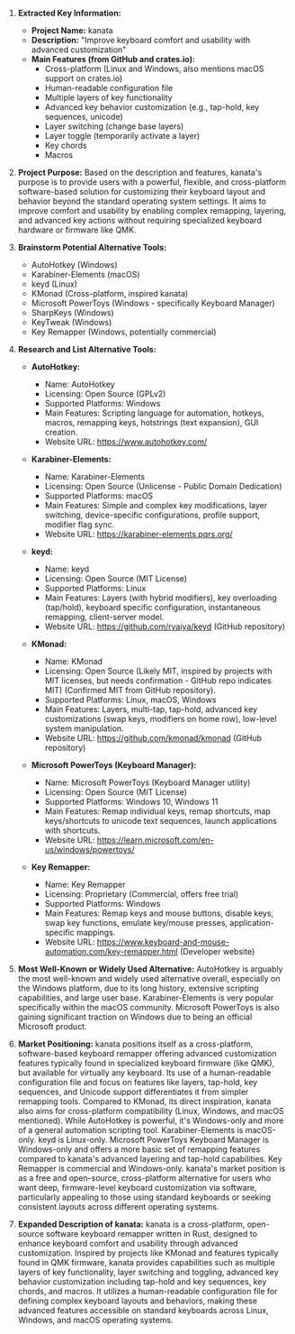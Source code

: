 1.  **Extracted Key Information:**
    *   **Project Name:** kanata
    *   **Description:** "Improve keyboard comfort and usability with advanced customization"
    *   **Main Features (from GitHub and crates.io):**
        *   Cross-platform (Linux and Windows, also mentions macOS support on crates.io)
        *   Human-readable configuration file
        *   Multiple layers of key functionality
        *   Advanced key behavior customization (e.g., tap-hold, key sequences, unicode)
        *   Layer switching (change base layers)
        *   Layer toggle (temporarily activate a layer)
        *   Key chords
        *   Macros

2.  **Project Purpose:** Based on the description and features, kanata's purpose is to provide users with a powerful, flexible, and cross-platform software-based solution for customizing their keyboard layout and behavior beyond the standard operating system settings. It aims to improve comfort and usability by enabling complex remapping, layering, and advanced key actions without requiring specialized keyboard hardware or firmware like QMK.

3.  **Brainstorm Potential Alternative Tools:**
    *   AutoHotkey (Windows)
    *   Karabiner-Elements (macOS)
    *   keyd (Linux)
    *   KMonad (Cross-platform, inspired kanata)
    *   Microsoft PowerToys (Windows - specifically Keyboard Manager)
    *   SharpKeys (Windows)
    *   KeyTweak (Windows)
    *   Key Remapper (Windows, potentially commercial)

4.  **Research and List Alternative Tools:**

    *   **AutoHotkey:**
        *   Name: AutoHotkey
        *   Licensing: Open Source (GPLv2)
        *   Supported Platforms: Windows
        *   Main Features: Scripting language for automation, hotkeys, macros, remapping keys, hotstrings (text expansion), GUI creation.
        *   Website URL: https://www.autohotkey.com/

    *   **Karabiner-Elements:**
        *   Name: Karabiner-Elements
        *   Licensing: Open Source (Unlicense - Public Domain Dedication)
        *   Supported Platforms: macOS
        *   Main Features: Simple and complex key modifications, layer switching, device-specific configurations, profile support, modifier flag sync.
        *   Website URL: https://karabiner-elements.pqrs.org/

    *   **keyd:**
        *   Name: keyd
        *   Licensing: Open Source (MIT License)
        *   Supported Platforms: Linux
        *   Main Features: Layers (with hybrid modifiers), key overloading (tap/hold), keyboard specific configuration, instantaneous remapping, client-server model.
        *   Website URL: https://github.com/rvaiya/keyd (GitHub repository)

    *   **KMonad:**
        *   Name: KMonad
        *   Licensing: Open Source (Likely MIT, inspired by projects with MIT licenses, but needs confirmation - GitHub repo indicates MIT) (Confirmed MIT from GitHub repository).
        *   Supported Platforms: Linux, macOS, Windows
        *   Main Features: Layers, multi-tap, tap-hold, advanced key customizations (swap keys, modifiers on home row), low-level system manipulation.
        *   Website URL: https://github.com/kmonad/kmonad (GitHub repository)

    *   **Microsoft PowerToys (Keyboard Manager):**
        *   Name: Microsoft PowerToys (Keyboard Manager utility)
        *   Licensing: Open Source (MIT License)
        *   Supported Platforms: Windows 10, Windows 11
        *   Main Features: Remap individual keys, remap shortcuts, map keys/shortcuts to unicode text sequences, launch applications with shortcuts.
        *   Website URL: https://learn.microsoft.com/en-us/windows/powertoys/

    *   **Key Remapper:**
        *   Name: Key Remapper
        *   Licensing: Proprietary (Commercial, offers free trial)
        *   Supported Platforms: Windows
        *   Main Features: Remap keys and mouse buttons, disable keys, swap key functions, emulate key/mouse presses, application-specific mappings.
        *   Website URL: https://www.keyboard-and-mouse-automation.com/key-remapper.html (Developer website)

5.  **Most Well-Known or Widely Used Alternative:** AutoHotkey is arguably the most well-known and widely used alternative overall, especially on the Windows platform, due to its long history, extensive scripting capabilities, and large user base. Karabiner-Elements is very popular specifically within the macOS community. Microsoft PowerToys is also gaining significant traction on Windows due to being an official Microsoft product.

6.  **Market Positioning:** kanata positions itself as a cross-platform, software-based keyboard remapper offering advanced customization features typically found in specialized keyboard firmware (like QMK), but available for virtually any keyboard. Its use of a human-readable configuration file and focus on features like layers, tap-hold, key sequences, and Unicode support differentiates it from simpler remapping tools. Compared to KMonad, its direct inspiration, kanata also aims for cross-platform compatibility (Linux, Windows, and macOS mentioned). While AutoHotkey is powerful, it's Windows-only and more of a general automation scripting tool. Karabiner-Elements is macOS-only. keyd is Linux-only. Microsoft PowerToys Keyboard Manager is Windows-only and offers a more basic set of remapping features compared to kanata's advanced layering and tap-hold capabilities. Key Remapper is commercial and Windows-only. kanata's market position is as a free and open-source, cross-platform alternative for users who want deep, firmware-level keyboard customization via software, particularly appealing to those using standard keyboards or seeking consistent layouts across different operating systems.

7.  **Expanded Description of kanata:** kanata is a cross-platform, open-source software keyboard remapper written in Rust, designed to enhance keyboard comfort and usability through advanced customization. Inspired by projects like KMonad and features typically found in QMK firmware, kanata provides capabilities such as multiple layers of key functionality, layer switching and toggling, advanced key behavior customization including tap-hold and key sequences, key chords, and macros. It utilizes a human-readable configuration file for defining complex keyboard layouts and behaviors, making these advanced features accessible on standard keyboards across Linux, Windows, and macOS operating systems.